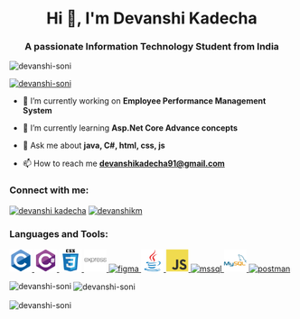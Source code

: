 <h1 align="center">Hi 👋, I'm Devanshi Kadecha</h1>
<h3 align="center">A passionate Information Technology Student from India</h3>

<p align="left"> <img src="https://komarev.com/ghpvc/?username=devanshi-soni&label=Profile%20views&color=0e75b6&style=flat" alt="devanshi-soni" /> </p>

<p align="left"> <a href="https://github.com/ryo-ma/github-profile-trophy"><img src="https://github-profile-trophy.vercel.app/?username=devanshi-soni" alt="devanshi-soni" /></a> </p>

- 🔭 I’m currently working on **Employee Performance Management System**

- 🌱 I’m currently learning **Asp.Net Core Advance concepts**

- 💬 Ask me about **java, C#, html, css, js**

- 📫 How to reach me **devanshikadecha91@gmail.com**

<h3 align="left">Connect with me:</h3>
<p align="left">
<a href="https://www.linkedin.com/in/devanshi-kadecha-090478243/" target="blank"><img align="center" src="https://raw.githubusercontent.com/rahuldkjain/github-profile-readme-generator/master/src/images/icons/Social/linked-in-alt.svg" alt="devanshi kadecha" height="30" width="40" /></a>
<a href="https://leetcode.com/u/DevanshiKM/" target="blank"><img align="center" src="https://raw.githubusercontent.com/rahuldkjain/github-profile-readme-generator/master/src/images/icons/Social/leet-code.svg" alt="devanshikm" height="30" width="40" /></a>
</p>

<h3 align="left">Languages and Tools:</h3>
<p align="left"> <a href="https://www.cprogramming.com/" target="_blank" rel="noreferrer"> <img src="https://raw.githubusercontent.com/devicons/devicon/master/icons/c/c-original.svg" alt="c" width="40" height="40"/> </a> <a href="https://www.w3schools.com/cs/" target="_blank" rel="noreferrer"> <img src="https://raw.githubusercontent.com/devicons/devicon/master/icons/csharp/csharp-original.svg" alt="csharp" width="40" height="40"/> </a> <a href="https://www.w3schools.com/css/" target="_blank" rel="noreferrer"> <img src="https://raw.githubusercontent.com/devicons/devicon/master/icons/css3/css3-original-wordmark.svg" alt="css3" width="40" height="40"/> </a> <a href="https://expressjs.com" target="_blank" rel="noreferrer"> <img src="https://raw.githubusercontent.com/devicons/devicon/master/icons/express/express-original-wordmark.svg" alt="express" width="40" height="40"/> </a> <a href="https://www.figma.com/" target="_blank" rel="noreferrer"> <img src="https://www.vectorlogo.zone/logos/figma/figma-icon.svg" alt="figma" width="40" height="40"/> </a> <a href="https://www.java.com" target="_blank" rel="noreferrer"> <img src="https://raw.githubusercontent.com/devicons/devicon/master/icons/java/java-original.svg" alt="java" width="40" height="40"/> </a> <a href="https://developer.mozilla.org/en-US/docs/Web/JavaScript" target="_blank" rel="noreferrer"> <img src="https://raw.githubusercontent.com/devicons/devicon/master/icons/javascript/javascript-original.svg" alt="javascript" width="40" height="40"/> </a> <a href="https://www.microsoft.com/en-us/sql-server" target="_blank" rel="noreferrer"> <img src="https://www.svgrepo.com/show/303229/microsoft-sql-server-logo.svg" alt="mssql" width="40" height="40"/> </a> <a href="https://www.mysql.com/" target="_blank" rel="noreferrer"> <img src="https://raw.githubusercontent.com/devicons/devicon/master/icons/mysql/mysql-original-wordmark.svg" alt="mysql" width="40" height="40"/> </a> <a href="https://postman.com" target="_blank" rel="noreferrer"> <img src="https://www.vectorlogo.zone/logos/getpostman/getpostman-icon.svg" alt="postman" width="40" height="40"/> </a> </p>

<p><img align="left" src="https://github-readme-stats.vercel.app/api/top-langs?username=devanshi-soni&show_icons=true&locale=en&layout=compact" alt="devanshi-soni" /></p>

<p>&nbsp;<img align="center" src="https://github-readme-stats.vercel.app/api?username=devanshi-soni&show_icons=true&locale=en" alt="devanshi-soni" /></p>

<p><img align="center" src="https://github-readme-streak-stats.herokuapp.com/?user=devanshi-soni&" alt="devanshi-soni" /></p>
